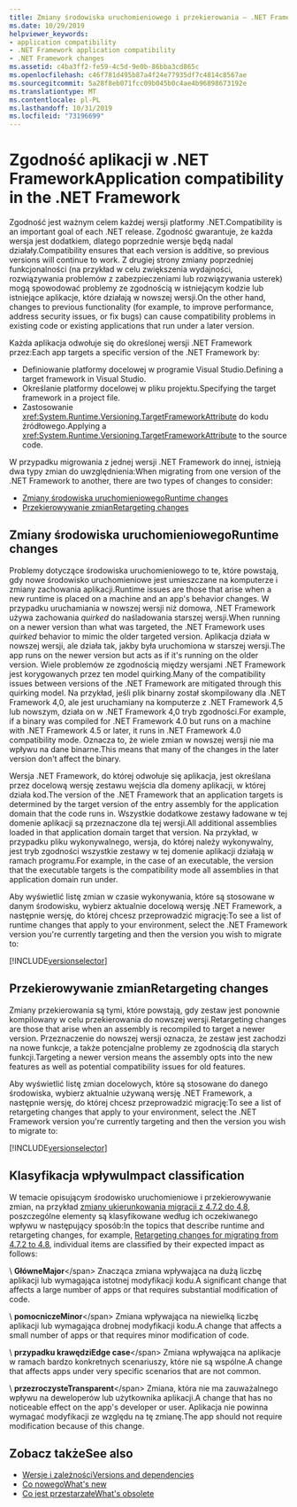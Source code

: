 ```yaml
---
title: Zmiany środowiska uruchomieniowego i przekierowania — .NET Framework
ms.date: 10/29/2019
helpviewer_keywords:
- application compatibility
- .NET Framework application compatibility
- .NET Framework changes
ms.assetid: c4ba3ff2-fe59-4c5d-9e0b-86bba3cd865c
ms.openlocfilehash: c46f781d495b87a4f24e77935df7c4814c8567ae
ms.sourcegitcommit: 5a28f8eb071fcc09b045b0c4ae4b96898673192e
ms.translationtype: MT
ms.contentlocale: pl-PL
ms.lasthandoff: 10/31/2019
ms.locfileid: "73196699"
---
```

# <a name="application-compatibility-in-the-net-framework"></a><span data-ttu-id="5245b-102">Zgodność aplikacji w .NET Framework</span><span class="sxs-lookup"><span data-stu-id="5245b-102">Application compatibility in the .NET Framework</span></span>

<span data-ttu-id="5245b-103">Zgodność jest ważnym celem każdej wersji platformy .NET.</span><span class="sxs-lookup"><span data-stu-id="5245b-103">Compatibility is an important goal of each .NET release.</span></span> <span data-ttu-id="5245b-104">Zgodność gwarantuje, że każda wersja jest dodatkiem, dlatego poprzednie wersje będą nadal działały.</span><span class="sxs-lookup"><span data-stu-id="5245b-104">Compatibility ensures that each version is additive, so previous versions will continue to work.</span></span> <span data-ttu-id="5245b-105">Z drugiej strony zmiany poprzedniej funkcjonalności (na przykład w celu zwiększenia wydajności, rozwiązywania problemów z zabezpieczeniami lub rozwiązywania usterek) mogą spowodować problemy ze zgodnością w istniejącym kodzie lub istniejące aplikacje, które działają w nowszej wersji.</span><span class="sxs-lookup"><span data-stu-id="5245b-105">On the other hand, changes to previous functionality (for example, to improve performance, address security issues, or fix bugs) can cause compatibility problems in existing code or existing applications that run under a later version.</span></span>

<span data-ttu-id="5245b-106">Każda aplikacja odwołuje się do określonej wersji .NET Framework przez:</span><span class="sxs-lookup"><span data-stu-id="5245b-106">Each app targets a specific version of the .NET Framework by:</span></span>

- <span data-ttu-id="5245b-107">Definiowanie platformy docelowej w programie Visual Studio.</span><span class="sxs-lookup"><span data-stu-id="5245b-107">Defining a target framework in Visual Studio.</span></span>
- <span data-ttu-id="5245b-108">Określanie platformy docelowej w pliku projektu.</span><span class="sxs-lookup"><span data-stu-id="5245b-108">Specifying the target framework in a project file.</span></span>
- <span data-ttu-id="5245b-109">Zastosowanie <xref:System.Runtime.Versioning.TargetFrameworkAttribute> do kodu źródłowego.</span><span class="sxs-lookup"><span data-stu-id="5245b-109">Applying a <xref:System.Runtime.Versioning.TargetFrameworkAttribute> to the source code.</span></span>

<span data-ttu-id="5245b-110">W przypadku migrowania z jednej wersji .NET Framework do innej, istnieją dwa typy zmian do uwzględnienia:</span><span class="sxs-lookup"><span data-stu-id="5245b-110">When migrating from one version of the .NET Framework to another, there are two types of changes to consider:</span></span>

- [<span data-ttu-id="5245b-111">Zmiany środowiska uruchomieniowego</span><span class="sxs-lookup"><span data-stu-id="5245b-111">Runtime changes</span></span>](#runtime-changes)
- [<span data-ttu-id="5245b-112">Przekierowywanie zmian</span><span class="sxs-lookup"><span data-stu-id="5245b-112">Retargeting changes</span></span>](#retargeting-changes)

## <a name="runtime-changes"></a><span data-ttu-id="5245b-113">Zmiany środowiska uruchomieniowego</span><span class="sxs-lookup"><span data-stu-id="5245b-113">Runtime changes</span></span>

<span data-ttu-id="5245b-114">Problemy dotyczące środowiska uruchomieniowego to te, które powstają, gdy nowe środowisko uruchomieniowe jest umieszczane na komputerze i zmiany zachowania aplikacji.</span><span class="sxs-lookup"><span data-stu-id="5245b-114">Runtime issues are those that arise when a new runtime is placed on a machine and an app's behavior changes.</span></span> <span data-ttu-id="5245b-115">W przypadku uruchamiania w nowszej wersji niż domowa, .NET Framework używa zachowania *quirked* do naśladowania starszej wersji.</span><span class="sxs-lookup"><span data-stu-id="5245b-115">When running on a newer version than what was targeted, the .NET Framework uses *quirked* behavior to mimic the older targeted version.</span></span> <span data-ttu-id="5245b-116">Aplikacja działa w nowszej wersji, ale działa tak, jakby była uruchomiona w starszej wersji.</span><span class="sxs-lookup"><span data-stu-id="5245b-116">The app runs on the newer version but acts as if it's running on the older version.</span></span> <span data-ttu-id="5245b-117">Wiele problemów ze zgodnością między wersjami .NET Framework jest korygowanych przez ten model quirking.</span><span class="sxs-lookup"><span data-stu-id="5245b-117">Many of the compatibility issues between versions of the .NET Framework are mitigated through this quirking model.</span></span> <span data-ttu-id="5245b-118">Na przykład, jeśli plik binarny został skompilowany dla .NET Framework 4,0, ale jest uruchamiany na komputerze z .NET Framework 4,5 lub nowszym, działa on w .NET Framework 4,0 tryb zgodności.</span><span class="sxs-lookup"><span data-stu-id="5245b-118">For example, if a binary was compiled for .NET Framework 4.0 but runs on a machine with .NET Framework 4.5 or later, it runs in .NET Framework 4.0 compatibility mode.</span></span> <span data-ttu-id="5245b-119">Oznacza to, że wiele zmian w nowszej wersji nie ma wpływu na dane binarne.</span><span class="sxs-lookup"><span data-stu-id="5245b-119">This means that many of the changes in the later version don't affect the binary.</span></span>

<span data-ttu-id="5245b-120">Wersja .NET Framework, do której odwołuje się aplikacja, jest określana przez docelową wersję zestawu wejścia dla domeny aplikacji, w której działa kod.</span><span class="sxs-lookup"><span data-stu-id="5245b-120">The version of the .NET Framework that an application targets is determined by the target version of the entry assembly for the application domain that the code runs in.</span></span> <span data-ttu-id="5245b-121">Wszystkie dodatkowe zestawy ładowane w tej domenie aplikacji są przeznaczone dla tej wersji.</span><span class="sxs-lookup"><span data-stu-id="5245b-121">All additional assemblies loaded in that application domain target that version.</span></span> <span data-ttu-id="5245b-122">Na przykład, w przypadku pliku wykonywalnego, wersja, do której należy wykonywalny, jest tryb zgodności wszystkie zestawy w tej domenie aplikacji działają w ramach programu.</span><span class="sxs-lookup"><span data-stu-id="5245b-122">For example, in the case of an executable, the version that the executable targets is the compatibility mode all assemblies in that application domain run under.</span></span>

<span data-ttu-id="5245b-123">Aby wyświetlić listę zmian w czasie wykonywania, które są stosowane w danym środowisku, wybierz aktualnie docelową wersję .NET Framework, a następnie wersję, do której chcesz przeprowadzić migrację:</span><span class="sxs-lookup"><span data-stu-id="5245b-123">To see a list of runtime changes that apply to your environment, select the .NET Framework version you're currently targeting and then the version you wish to migrate to:</span></span>

[!INCLUDE[versionselector](../../../includes/migration-guide/runtime/versionselector.md)]

## <a name="retargeting-changes"></a><span data-ttu-id="5245b-124">Przekierowywanie zmian</span><span class="sxs-lookup"><span data-stu-id="5245b-124">Retargeting changes</span></span>

<span data-ttu-id="5245b-125">Zmiany przekierowania są tymi, które powstają, gdy zestaw jest ponownie kompilowany w celu przekierowania do nowszej wersji.</span><span class="sxs-lookup"><span data-stu-id="5245b-125">Retargeting changes are those that arise when an assembly is recompiled to target a newer version.</span></span> <span data-ttu-id="5245b-126">Przeznaczenie do nowszej wersji oznacza, że zestaw jest zachodzi na nowe funkcje, a także potencjalne problemy ze zgodnością dla starych funkcji.</span><span class="sxs-lookup"><span data-stu-id="5245b-126">Targeting a newer version means the assembly opts into the new features as well as potential compatibility issues for old features.</span></span>

<span data-ttu-id="5245b-127">Aby wyświetlić listę zmian docelowych, które są stosowane do danego środowiska, wybierz aktualnie używaną wersję .NET Framework, a następnie wersję, do której chcesz przeprowadzić migrację:</span><span class="sxs-lookup"><span data-stu-id="5245b-127">To see a list of retargeting changes that apply to your environment, select the .NET Framework version you're currently targeting and then the version you wish to migrate to:</span></span>

[!INCLUDE[versionselector](../../../includes/migration-guide/retargeting/versionselector.md)]

## <a name="impact-classification"></a><span data-ttu-id="5245b-128">Klasyfikacja wpływu</span><span class="sxs-lookup"><span data-stu-id="5245b-128">Impact classification</span></span>

<span data-ttu-id="5245b-129">W temacie opisującym środowisko uruchomieniowe i przekierowywanie zmian, na przykład [zmiany ukierunkowania migracji z 4.7.2 do 4,8](retargeting/4.7.2-4.8.md), poszczególne elementy są klasyfikowane według ich oczekiwanego wpływu w następujący sposób:</span><span class="sxs-lookup"><span data-stu-id="5245b-129">In the topics that describe runtime and retargeting changes, for example, [Retargeting changes for migrating from 4.7.2 to 4.8](retargeting/4.7.2-4.8.md), individual items are classified by their expected impact as follows:</span></span>

<span data-ttu-id="5245b-130">\ **Główne**</span><span class="sxs-lookup"><span data-stu-id="5245b-130">**Major**\</span></span>
<span data-ttu-id="5245b-131">Znacząca zmiana wpływająca na dużą liczbę aplikacji lub wymagająca istotnej modyfikacji kodu.</span><span class="sxs-lookup"><span data-stu-id="5245b-131">A significant change that affects a large number of apps or that requires substantial modification of code.</span></span>

<span data-ttu-id="5245b-132">\ **pomocnicze**</span><span class="sxs-lookup"><span data-stu-id="5245b-132">**Minor**\</span></span>
<span data-ttu-id="5245b-133">Zmiana wpływająca na niewielką liczbę aplikacji lub wymagająca drobnej modyfikacji kodu.</span><span class="sxs-lookup"><span data-stu-id="5245b-133">A change that affects a small number of apps or that requires minor modification of code.</span></span>

<span data-ttu-id="5245b-134">\ **przypadku krawędzi**</span><span class="sxs-lookup"><span data-stu-id="5245b-134">**Edge case**\</span></span>
<span data-ttu-id="5245b-135">Zmiana wpływająca na aplikacje w ramach bardzo konkretnych scenariuszy, które nie są wspólne.</span><span class="sxs-lookup"><span data-stu-id="5245b-135">A change that affects apps under very specific scenarios that are not common.</span></span>

<span data-ttu-id="5245b-136">\ **przezroczyste**</span><span class="sxs-lookup"><span data-stu-id="5245b-136">**Transparent**\</span></span>
<span data-ttu-id="5245b-137">Zmiana, która nie ma zauważalnego wpływu na deweloperów lub użytkownika aplikacji.</span><span class="sxs-lookup"><span data-stu-id="5245b-137">A change that has no noticeable effect on the app's developer or user.</span></span> <span data-ttu-id="5245b-138">Aplikacja nie powinna wymagać modyfikacji ze względu na tę zmianę.</span><span class="sxs-lookup"><span data-stu-id="5245b-138">The app should not require modification because of this change.</span></span>

## <a name="see-also"></a><span data-ttu-id="5245b-139">Zobacz także</span><span class="sxs-lookup"><span data-stu-id="5245b-139">See also</span></span>

- [<span data-ttu-id="5245b-140">Wersje i zależności</span><span class="sxs-lookup"><span data-stu-id="5245b-140">Versions and dependencies</span></span>](versions-and-dependencies.md)
- [<span data-ttu-id="5245b-141">Co nowego</span><span class="sxs-lookup"><span data-stu-id="5245b-141">What's new</span></span>](../whats-new/index.md)
- [<span data-ttu-id="5245b-142">Co jest przestarzałe</span><span class="sxs-lookup"><span data-stu-id="5245b-142">What's obsolete</span></span>](../whats-new/whats-obsolete.md)
